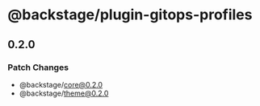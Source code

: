 # @backstage/plugin-gitops-profiles

## 0.2.0

### Patch Changes

- @backstage/core@0.2.0
- @backstage/theme@0.2.0
